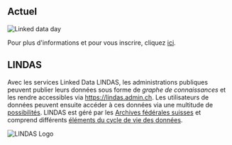 ## Actuel

![Linked data day](/static-assets/img/Linked-data-day-2025.png)

Pour plus d'informations et pour vous inscrire, cliquez [ici](https://www.bfh.ch/wirtschaft/de/aktuell/fachveranstaltungen/linked-data-day-2025/).

## LINDAS

Avec les services Linked Data LINDAS, les administrations publiques peuvent publier leurs données sous forme de *graphe de connaissances* et les rendre accessibles via https://lindas.admin.ch. Les utilisateurs de données peuvent ensuite accéder à ces données via une multitude de [possibilités](/data-usage/data-usage-types). LINDAS est géré par les [Archives fédérales suisses](https://www.bar.admin.ch/bar/fr/home.html) et comprend différents [éléments du cycle de vie des données](/ecosystem/LINDAS-ecosystem).

![LINDAS Logo](/static-assets/img/lindaslogo_web.png)
